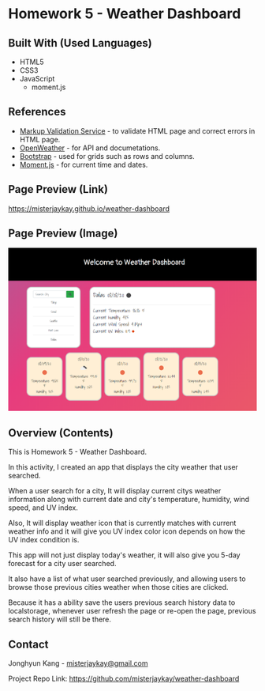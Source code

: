 # Homework 5 - Weather Dashboard

## Built With (Used Languages)

* HTML5
* CSS3
* JavaScript
    * moment.js

## References
* [Markup Validation Service](https://validator.w3.org/) - to validate HTML page and correct errors in HTML page.
* [OpenWeather](https://openweathermap.org/api) - for API and documetations.
* [Bootstrap](https://getbootstrap.com/) - used for grids such as rows and columns.
* [Moment.js](https://momentjs.com/) - for current time and dates.
## Page Preview (Link)

https://misterjaykay.github.io/weather-dashboard

## Page Preview (Image) 

![indexpage](assets/images/screenshot.png)

## Overview (Contents)

This is Homework 5 - Weather Dashboard.

In this activity, I created an app that displays the city weather that user searched.

When a user search for a city, It will display current citys weather information along with current date and city's temperature, humidity, wind speed, and UV index.

Also, It will display weather icon that is currently matches with current weather info and it will give you UV index color icon depends on how the UV index condition is.

This app will not just display today's weather, it will also give you 5-day forecast for a city user searched.

It also have a list of what user searched previously, and allowing users to browse those previous cities weather when those cities are clicked.

Because it has a ability save the users previous search history data to localstorage, whenever user refresh the page or re-open the page, previous search history will still be there.

## Contact

Jonghyun Kang - misterjaykay@gmail.com

Project Repo Link: https://github.com/misterjaykay/weather-dashboard